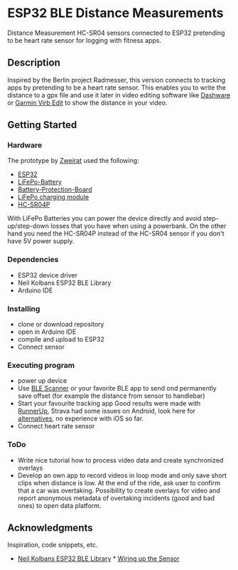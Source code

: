 # ESP32 BLE Distance Measurements

Distance Measurement HC-SR04 sensors connected to ESP32 pretending to be heart rate sensor for logging with fitness apps.

## Description

Inspired by the Berlin project Radmesser, this version connects to tracking apps by pretending to be a heart rate sensor. This enables you to write the distance to a gpx file and use it later in video editing software like [Dashware](http://www.dashware.net/) or [Garmin Virb Edit](https://buy.garmin.com/de-DE/DE/p/573412) to show the distance in your video.

## Getting Started

### Hardware

The prototype by [Zweirat](https://zweirat-stuttgart.de/projekte/radmesser/) used the following:
* [ESP32](https://www.az-delivery.de/products/esp32-developmentboard)
* [LiFePo-Battery](https://www.akkuteile.de/lifepo-akkus/18650/a123-apr18650m-a1-1100mah-3-2v-3-3v-lifepo4-akku/a-1006861/)
* [Battery-Protection-Board](https://www.ebay.de/itm/202033076322)
* [LiFePo charging module](https://www.ebay.de/itm/MicroUSB-TP5000-3-6v-1A-Charger-Module-3-2v-LiFePO4-Lithium-Battery-Charging-/122164745507)
* [HC-SR04P](https://www.ebay.de/itm/183610614563)

With LiFePo Batteries you can power the device directly and avoid step-up/step-down losses that you have when using a powerbank. On the other hand you need the HC-SR04P instead of the HC-SR04 sensor if you don't have 5V power supply.

### Dependencies

* ESP32 device driver
* Neil Kolbans ESP32 BLE Library
* Arduino IDE

### Installing

* clone or download repository
* open in Arduino IDE
* compile and upload to ESP32
* Connect sensor

### Executing program
* power up device
* Use [BLE Scanner](https://play.google.com/store/apps/details?id=com.macdom.ble.blescanner) or your favorite BLE app to send ond permanently save offset (for example the distance from sensor to handlebar)
* Start your favourite tracking app
Good results were made with [RunnerUp](https://play.google.com/store/apps/details?id=org.runnerup&hl=de), Strava had some issues on Android, look here for [alternatives](https://play.google.com/store/apps/details?id=org.runnerup&hl=de), no experience with iOS so far. 
* Connect heart rate sensor

### ToDo
* Write nice tutorial how to process video data and create synchronized overlays
* Develop an own app to record videos in loop mode and only save short clips when distance is low. At the end of the ride, ask user to confirm that a car was overtaking. Possibility to create overlays for video and report anonymous metadata of overtaking incidents (good and bad ones) to open data platform.

## Acknowledgments

Inspiration, code snippets, etc.
* [Neil Kolbans ESP32 BLE Library](https://github.com/nkolban/ESP32_BLE_Arduino)
* [Wiring up the Sensor](https://www.smarthomeng.de/entfernungsmessung-auf-basis-eines-esp32-und-smarthomeng)
